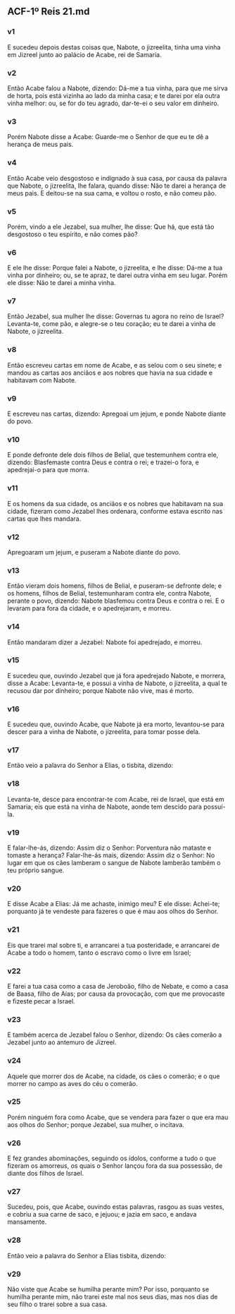 ## ACF-1º Reis 21.md
### v1
 E sucedeu depois destas coisas que, Nabote, o jizreelita, tinha uma vinha em Jizreel junto ao palácio de Acabe, rei de Samaria.
### v2
 Então Acabe falou a Nabote, dizendo: Dá-me a tua vinha, para que me sirva de horta, pois está vizinha ao lado da minha casa; e te darei por ela outra vinha melhor: ou, se for do teu agrado, dar-te-ei o seu valor em dinheiro.
### v3
 Porém Nabote disse a Acabe: Guarde-me o Senhor de que eu te dê a herança de meus pais.
### v4
 Então Acabe veio desgostoso e indignado à sua casa, por causa da palavra que Nabote, o jizreelita, lhe falara, quando disse: Não te darei a herança de meus pais. E deitou-se na sua cama, e voltou o rosto, e não comeu pão.
### v5
 Porém, vindo a ele Jezabel, sua mulher, lhe disse: Que há, que está tão desgostoso o teu espírito, e não comes pão?
### v6
 E ele lhe disse: Porque falei a Nabote, o jizreelita, e lhe disse: Dá-me a tua vinha por dinheiro; ou, se te apraz, te darei outra vinha em seu lugar. Porém ele disse: Não te darei a minha vinha.
### v7
 Então Jezabel, sua mulher lhe disse: Governas tu agora no reino de Israel? Levanta-te, come pão, e alegre-se o teu coração; eu te darei a vinha de Nabote, o jizreelita.
### v8
 Então escreveu cartas em nome de Acabe, e as selou com o seu sinete; e mandou as cartas aos anciãos e aos nobres que havia na sua cidade e habitavam com Nabote.
### v9
 E escreveu nas cartas, dizendo: Apregoai um jejum, e ponde Nabote diante do povo.
### v10
 E ponde defronte dele dois filhos de Belial, que testemunhem contra ele, dizendo: Blasfemaste contra Deus e contra o rei; e trazei-o fora, e apedrejai-o para que morra.
### v11
 E os homens da sua cidade, os anciãos e os nobres que habitavam na sua cidade, fizeram como Jezabel lhes ordenara, conforme estava escrito nas cartas que lhes mandara.
### v12
 Apregoaram um jejum, e puseram a Nabote diante do povo.
### v13
 Então vieram dois homens, filhos de Belial, e puseram-se defronte dele; e os homens, filhos de Belial, testemunharam contra ele, contra Nabote, perante o povo, dizendo: Nabote blasfemou contra Deus e contra o rei. E o levaram para fora da cidade, e o apedrejaram, e morreu.
### v14
 Então mandaram dizer a Jezabel: Nabote foi apedrejado, e morreu.
### v15
 E sucedeu que, ouvindo Jezabel que já fora apedrejado Nabote, e morrera, disse a Acabe: Levanta-te, e possui a vinha de Nabote, o jizreelita, a qual te recusou dar por dinheiro; porque Nabote não vive, mas é morto.
### v16
 E sucedeu que, ouvindo Acabe, que Nabote já era morto, levantou-se para descer para a vinha de Nabote, o jizreelita, para tomar posse dela.
### v17
 Então veio a palavra do Senhor a Elias, o tisbita, dizendo:
### v18
 Levanta-te, desce para encontrar-te com Acabe, rei de Israel, que está em Samaria; eis que está na vinha de Nabote, aonde tem descido para possuí-la.
### v19
 E falar-lhe-ás, dizendo: Assim diz o Senhor: Porventura não mataste e tomaste a herança? Falar-lhe-ás mais, dizendo: Assim diz o Senhor: No lugar em que os cães lamberam o sangue de Nabote lamberão também o teu próprio sangue.
### v20
 E disse Acabe a Elias: Já me achaste, inimigo meu? E ele disse: Achei-te; porquanto já te vendeste para fazeres o que é mau aos olhos do Senhor.
### v21
 Eis que trarei mal sobre ti, e arrancarei a tua posteridade, e arrancarei de Acabe a todo o homem, tanto o escravo como o livre em Israel;
### v22
 E farei a tua casa como a casa de Jeroboão, filho de Nebate, e como a casa de Baasa, filho de Aías; por causa da provocação, com que me provocaste e fizeste pecar a Israel.
### v23
 E também acerca de Jezabel falou o Senhor, dizendo: Os cães comerão a Jezabel junto ao antemuro de Jizreel.
### v24
 Aquele que morrer dos de Acabe, na cidade, os cães o comerão; e o que morrer no campo as aves do céu o comerão.
### v25
 Porém ninguém fora como Acabe, que se vendera para fazer o que era mau aos olhos do Senhor; porque Jezabel, sua mulher, o incitava.
### v26
 E fez grandes abominações, seguindo os ídolos, conforme a tudo o que fizeram os amorreus, os quais o Senhor lançou fora da sua possessão, de diante dos filhos de Israel.
### v27
 Sucedeu, pois, que Acabe, ouvindo estas palavras, rasgou as suas vestes, e cobriu a sua carne de saco, e jejuou; e jazia em saco, e andava mansamente.
### v28
 Então veio a palavra do Senhor a Elias tisbita, dizendo:
### v29
 Não viste que Acabe se humilha perante mim? Por isso, porquanto se humilha perante mim, não trarei este mal nos seus dias, mas nos dias de seu filho o trarei sobre a sua casa.
